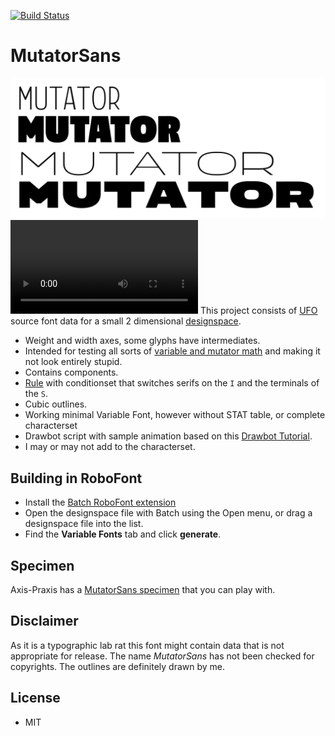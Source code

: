 [![Build Status](https://travis-ci.com/LettError/mutatorSans.svg?branch=master)](https://travis-ci.com/LettError/mutatorSans)

# MutatorSans
![](mutatormasters.png	)
![](drawbot/mutatorSans.mp4)
This project consists of [UFO](http://unifiedfontobject.org) source font data for a small 2 dimensional [designspace](https://github.com/LettError/designSpaceDocument).

* Weight and width axes, some glyphs have intermediates.
* Intended for testing all sorts of [variable and mutator math](https://github.com/LettError/MutatorMath) and making it not look entirely stupid.
* Contains components.
* [Rule](https://github.com/fonttools/fonttools/tree/master/Doc/source/designspaceLib#rules) with conditionset that switches serifs on the `I` and the terminals of the `S`.
* Cubic outlines.
* Working minimal Variable Font, however without STAT table, or complete characterset
* Drawbot script with sample animation based on this [Drawbot Tutorial](http://forum.drawbot.com/topic/50/tutorial-request-how-to-animate-a-variable-font).
* I may or may not add to the characterset.

## Building in RoboFont
* Install the [Batch RoboFont extension](https://github.com/typemytype/batchRoboFontExtension)
* Open the designspace file with Batch using the Open menu, or drag a designspace file into the list.
* Find the **Variable Fonts** tab and click **generate**.

## Specimen
Axis-Praxis has a [MutatorSans specimen](http://www.axis-praxis.org/specimens/mutatorsans) that you can play with.

## Disclaimer
As it is a typographic lab rat this font might contain data that is not appropriate for release. The name *MutatorSans* has not been checked for copyrights. The outlines are definitely drawn by me.

## License
* MIT
